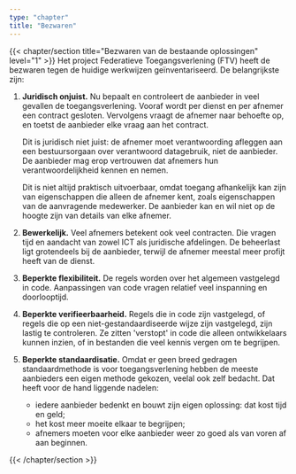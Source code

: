 ```yaml
---
type: "chapter"
title: "Bezwaren"
---
```

{{< chapter/section title="Bezwaren van de bestaande oplossingen" level="1" >}}
Het project Federatieve Toegangsverlening (FTV) heeft de bezwaren tegen de huidige werkwijzen geïnventariseerd. De belangrijkste zijn:

1. **Juridisch onjuist.**
   Nu bepaalt en controleert de aanbieder in veel gevallen de toegangsverlening. Vooraf wordt per dienst en per afnemer een contract gesloten. Vervolgens vraagt de afnemer naar behoefte op, en toetst de aanbieder elke vraag aan het contract.

   Dit is juridisch niet juist: de afnemer moet verantwoording afleggen aan een bestuursorgaan over verantwoord datagebruik, niet de aanbieder. De aanbieder mag erop vertrouwen dat afnemers hun verantwoordelijkheid kennen en nemen.

   Dit is niet altijd praktisch uitvoerbaar, omdat toegang afhankelijk kan zijn van eigenschappen die alleen de afnemer kent, zoals eigenschappen van de aanvragende medewerker. De aanbieder kan en wil niet op de hoogte zijn van details van elke afnemer.

2. **Bewerkelijk.**
   Veel afnemers betekent ook veel contracten. Die vragen tijd en aandacht van zowel ICT als juridische afdelingen. De beheerlast ligt grotendeels bij de aanbieder, terwijl de afnemer meestal meer profijt heeft van de dienst.

3. **Beperkte flexibiliteit.**
   De regels worden over het algemeen vastgelegd in code. Aanpassingen van code vragen relatief veel inspanning en doorlooptijd.

4. **Beperkte verifieerbaarheid.**
   Regels die in code zijn vastgelegd, of regels die op een niet-gestandaardiseerde wijze zijn vastgelegd, zijn lastig te controleren. Ze zitten 'verstopt' in code die alleen ontwikkelaars kunnen inzien, of in bestanden die veel kennis vergen om te begrijpen.

5. **Beperkte standaardisatie.**
   Omdat er geen breed gedragen standaardmethode is voor toegangsverlening hebben de meeste aanbieders een eigen methode gekozen, veelal ook zelf bedacht. Dat heeft voor de hand liggende nadelen:

   - iedere aanbieder bedenkt en bouwt zijn eigen oplossing: dat kost tijd en geld;
   - het kost meer moeite elkaar te begrijpen;
   - afnemers moeten voor elke aanbieder weer zo goed als van voren af aan beginnen.

{{< /chapter/section >}}
